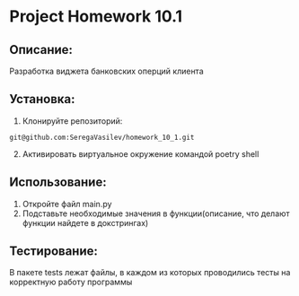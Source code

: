 # Project Homework 10.1

## Описание:
Разработка виджета банковских оперций клиента

## Установка:
1) Клонируйте репозиторий:
```
git@github.com:SeregaVasilev/homework_10_1.git
```
2) Активировать виртуальное окружение командой poetry shell

## Использование:
1) Откройте файл main.py
2) Подставьте необходимые значения в функции(описание, что делают функции найдете в докстрингах)

## Тестирование:
В пакете tests лежат файлы, в каждом из которых проводились тесты на корректную работу программы

